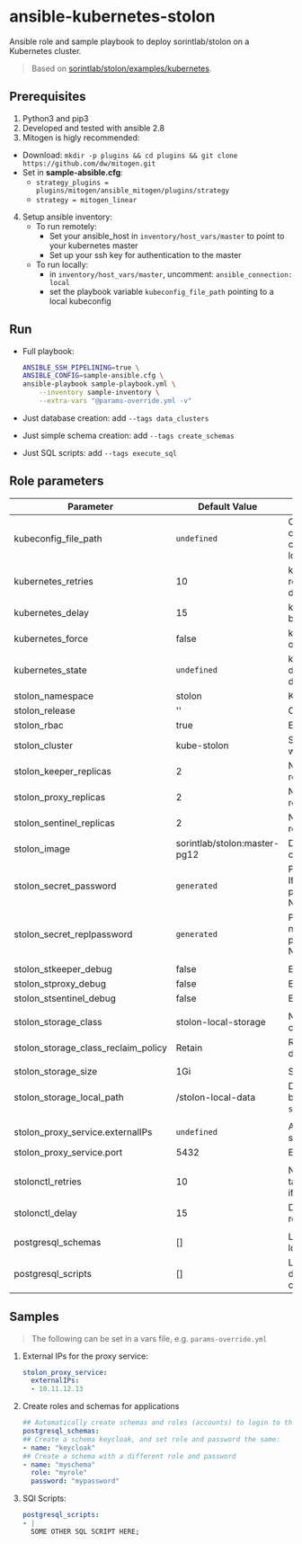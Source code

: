 # ansible-kubernetes-stolon

Ansible role and sample playbook to deploy sorintlab/stolon on a Kubernetes cluster.

> Based on [sorintlab/stolon/examples/kubernetes](https://github.com/sorintlab/stolon/tree/master/examples/kubernetes).


## Prerequisites
1. Python3 and pip3
2. Developed and tested with ansible 2.8
3. Mitogen is higly recommended:
  - Download: `mkdir -p plugins && cd plugins && git clone https://github.com/dw/mitogen.git`
  - Set in **sample-absible.cfg**:
    - `strategy_plugins = plugins/mitogen/ansible_mitogen/plugins/strategy`
    - `strategy = mitogen_linear`
4. Setup ansible inventory:
    - To run remotely:
        - Set your ansible_host in `inventory/host_vars/master` to point to your kubernetes master
        - Set up your ssh key for authentication to the master
    - To run locally:
        - in `inventory/host_vars/master`, uncomment: `ansible_connection: local`
        - set the playbook variable `kubeconfig_file_path` pointing to a local kubeconfig


## Run
- Full playbook:

    ```bash
    ANSIBLE_SSH_PIPELINING=true \
    ANSIBLE_CONFIG=sample-ansible.cfg \
    ansible-playbook sample-playbook.yml \
        --inventory sample-inventory \
        --extra-vars "@params-override.yml -v"
    ```

- Just database creation: add `--tags data_clusters`
- Just simple schema creation: add `--tags create_schemas`
- Just SQL scripts: add `--tags execute_sql`


## Role parameters

| Parameter                           | Default Value                | Description                                                                                                                      |
|-------------------------------------|------------------------------|----------------------------------------------------------------------------------------------------------------------------------|
| kubeconfig_file_path                | `undefined`                  | Optional path to kubeconfig file containing k8s cluster, user and context. The one in a default location will be used if empty   |
| kubernetes_retries                  | 10                           | k8s objects: Maximum number of retries before giving up in error and drama                                                       |
| kubernetes_delay                    | 15                           | k8s objects: Delay in seconds between retries                                                                                    |
| kubernetes_force                    | false                        | k8s objects: Replace the existing object instead of updating it                                                                  |
| kubernetes_state                    | `undefined`                  | k8s objects: If set to 'absent' will delete all stolon k8s objects, but the data should be left intact                           |
| stolon_namespace                    | stolon                       | Kubernetes namespace                                                                                                             |
| stolon_release                      | ''                           | Optional prefix for stolon objetcs                                                                                               |
| stolon_rbac                         | true                         | Enable RBAC                                                                                                                      |
| stolon_cluster                      | kube-stolon                  | Stolon cluster name. Will be prefixed with `stolon_release`-                                                                     |
| stolon_keeper_replicas              | 2                            | Number of keeper (statefulset) replicas                                                                                          |
| stolon_proxy_replicas               | 2                            | Number of proxy (deployment) replicas                                                                                            |
| stolon_sentinel_replicas            | 2                            | Number of sentinel (deployment) replicas                                                                                         |
| stolon_image                        | sorintlab/stolon:master-pg12 | Docker image for all stolon components                                                                                           |
| stolon_secret_password              | `generated`                  | Password for `stolon` database user. If not specified, a 15 length random password will be generated. Must NOT be base64 encoded |
| stolon_secret_replpassword          | `generated`                  | Password for the replication user. If not specified, a 15 length random password will be generated. Must NOT be base64 encoded   |
| |
| stolon_stkeeper_debug               | false                        | Enable debug for keeper                                                                                                          |
| stolon_stproxy_debug                | false                        | Enable debug for proxy                                                                                                           |
| stolon_stsentinel_debug             | false                        | Enable debug for sentinel                                                                                                        |
| |
| stolon_storage_class                | stolon-local-storage         | Name of k8s storage class to be created/used                                                                                     |
| stolon_storage_class_reclaim_policy | Retain                       | Reclaim policy, overriding k8s default of `Delete`                                                                               |
| |
| stolon_storage_size                 | 1Gi                          | Size of the local PersistentVolume                                                                                               |
| stolon_storage_local_path           | /stolon-local-data           | Data directory. PostgreSQL data will be in `stolon_storage_local_path`/postgres                                                  |
| |
| stolon_proxy_service.externalIPs    | `undefined`                  | Array of IPs for exposing proxy-service                                                                                          |
| stolon_proxy_service.port           | 5432                         | External proxy port                                                                                                              |
| |
| stolonctl_retries                   | 10                           | Number of retries for the stolonctl task before giving up. Increase this if hardware is slower                                   |
| stolonctl_delay                     | 15                           | Delay in seconds between each retry                                                                                              |
| |
| postgresql_schemas                  | []                           | List of objects to create roles with login and password and schemas                                                              |
| postgresql_scripts                  | []                           | List of SQL statements to run after database creation (e.g. DDL to create schemas, etc)                                          |


## Samples
> The following can be set in a vars file, e.g. `params-override.yml`

1. External IPs for the proxy service:
    ```yaml
    stolon_proxy_service:
      externalIPs:
      - 10.11.12.13
    ```

2. Create roles and schemas for applications
    ```yaml
    ## Automatically create schemas and roles (accounts) to login to the schemas for various apps
    postgresql_schemas:
    ## Create a schema keycloak, and set role and password the same:
    - name: "keycloak"
    ## Create a schema with a different role and password
    - name: "myschema"
      role: "myrole"
      password: "mypassword"
    ```

3. SQl Scripts:
    ```yaml
    postgresql_scripts:
    - |
      SOME OTHER SQL SCRIPT HERE;
    ```
